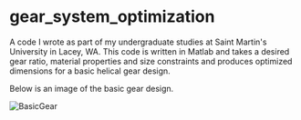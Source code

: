 # gear_system_optimization
A code I wrote as part of my undergraduate studies at Saint Martin's University in Lacey, WA. 
This code is written in Matlab and takes a desired gear ratio, material properties and size constraints and produces optimized dimensions for a basic helical gear design.

Below is an image of the basic gear design.
  
  ![BasicGear](C:\Users\chris\Pictures\BasicGear.png)

